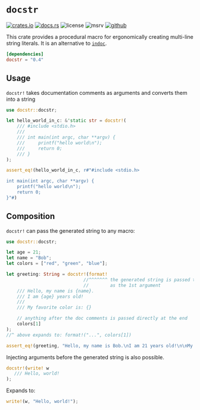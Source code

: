 # `docstr`

<!-- cargo-rdme start -->

[![crates.io](https://img.shields.io/crates/v/docstr?style=flat-square&logo=rust)](https://crates.io/crates/docstr)
[![docs.rs](https://img.shields.io/badge/docs.rs-docstr-blue?style=flat-square&logo=docs.rs)](https://docs.rs/docstr)
![license](https://img.shields.io/badge/license-Apache--2.0_OR_MIT-blue?style=flat-square)
![msrv](https://img.shields.io/badge/msrv-1.56-blue?style=flat-square&logo=rust)
[![github](https://img.shields.io/github/stars/nik-rev/docstr)](https://github.com/nik-rev/docstr)

This crate provides a procedural macro for ergonomically creating multi-line string literals.
It is an alternative to [`indoc`](https://docs.rs/indoc/latest/indoc/).

```toml
[dependencies]
docstr = "0.4"
```

## Usage

`docstr!` takes documentation comments as arguments and converts them into a string

```rust
use docstr::docstr;

let hello_world_in_c: &'static str = docstr!(
    /// #include <stdio.h>
    ///
    /// int main(int argc, char **argv) {
    ///     printf("hello world\n");
    ///     return 0;
    /// }
);

assert_eq!(hello_world_in_c, r#"#include <stdio.h>

int main(int argc, char **argv) {
    printf("hello world\n");
    return 0;
}"#)
```

## Composition

`docstr!` can pass the generated string to any macro:

```rust
use docstr::docstr;

let age = 21;
let name = "Bob";
let colors = ["red", "green", "blue"];

let greeting: String = docstr!(format!
                             //^^^^^^^ the generated string is passed to `format!`
                             //        as the 1st argument
    /// Hello, my name is {name}.
    /// I am {age} years old!
    ///
    /// My favorite color is: {}

    // anything after the doc comments is passed directly at the end
    colors[1]
);
//^ above expands to: format!("...", colors[1])

assert_eq!(greeting, "Hello, my name is Bob.\nI am 21 years old!\n\nMy favorite color is: green");
```

Injecting arguments before the generated string is also possible.

```rust
docstr!(write! w
   /// Hello, world!
);
```

Expands to:

```rust
write!(w, "Hello, world!");
```

<!-- cargo-rdme end -->
